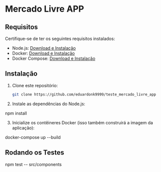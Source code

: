 # Mercado Livre APP

## Requisitos

Certifique-se de ter os seguintes requisitos instalados:

- Node.js: [Download e Instalação](https://nodejs.org/)
- Docker: [Download e Instalação](https://docs.docker.com/get-docker/)
- Docker Compose: [Download e Instalação](https://docs.docker.com/compose/install/)

## Instalação

1. Clone este repositório:

   ```bash
   git clone https://github.com/eduardonk9999/teste_mercado_livre_app


2. Instale as dependências do Node.js:
<p>npm install</p>
  

3. Inicialize os contêineres Docker (isso também construirá a imagem da aplicação):
 <p>docker-compose up --build</p> 

## Rodando os Testes
 <p>npm test -- src/components</p> 

